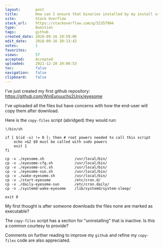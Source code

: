 ```yaml
---
layout:       post
title:        How can I ensure that binaries installed by my install script are executable?
site:         Stack Overflow
stack_url:    https://stackoverflow.com/q/52357904
type:         Question
tags:         github
created_date: 2018-09-16 19:59:06
edit_date:    2018-09-16 20:13:42
votes:        1
favorites:    
views:        57
accepted:     Accepted
uploaded:     2021-12-28 20:06:53
toc:          false
navigation:   false
clipboard:    false
---
```


I've just created my first github repository: https://github.com/WinEunuuchs2Unix/eyesome

I've uploaded all the files but have concerns with how the end-user will copy them after download.

Here is the `copy-files` script (abridged) they would run:

<!-- Language-all: lang-bash -->

``` 
!/bin/sh

if [ $(id -u) != 0 ]; then # root powers needed to call this script
    echo >&2 $0 must be called with sudo powers
    exit 1
fi

cp -v ./eyesome.sh              /usr/local/bin/
cp -v ./eyesome-cfg.sh          /usr/local/bin/
cp -v ./eyesome-src.sh          /usr/local/bin/
cp -v ./eyesome-sun.sh          /usr/local/bin/
cp -v ./wake-eyesome.sh         /usr/local/bin/
cp -v ./start-eyesome           /etc/cron.d/
cp -v ./daily-eyesome-sun       /etc/cron.daily/
cp -v ./systemd-wake-eyesome    /lib/systemd/system-sleep/

exit 0

```

My first thought is after someone downloads the files none are marked as executable?

The `copy-files` script has a section for "uninstalling" that is inactive. Is this a common courtesy to provide?

Comments on further reading to improve my `github` and refine my `copy-files` code are also appreciated.
